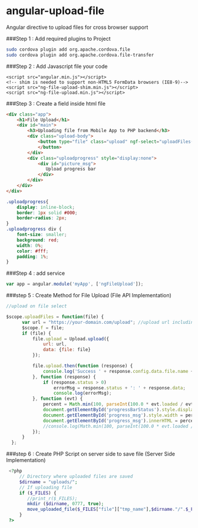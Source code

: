 # angular-upload-file
Angular directive to upload files for cross browser support 

###Step 1 : Add required plugins to Project
```sh
sudo cordova plugin add org.apache.cordova.file
sudo cordova plugin add org.apache.cordova.file-transfer
```
###Step 2 : Add Javascript file your code

```script
<script src="angular.min.js"></script>
<!-- shim is needed to support non-HTML5 FormData browsers (IE8-9)-->
<script src="ng-file-upload-shim.min.js"></script>
<script src="ng-file-upload.min.js"></script>
```
###Step 3 : Create a field inside html file
```html
<div class="app">
    <h1>File Upload</h1>
    <div id="main">
        <h3>Uploading file from Mobile App to PHP backend</h3>
        <div class="upload-body">
            <button type="file" class="upload" ngf-select="uploadFiles($file)">
            </button>
        </div>
        <div class="uploadprogress" style="display:none">
            <div id="picture_msg">
               Upload progress bar 
            </div>
        </div>
    </div>
</div>
```

```css
.uploadprogress{
    display: inline-block;
    border: 1px solid #000; 
    border-radius: 2px;
}
.uploadprogress div {
    font-size: smaller;
    background: red;
    width: 0%;
    color: #fff;
    padding: 1%;
}
```
###Step 4 : add service

```js
var app = angular.module('myApp', ['ngFileUpload']);
```

###step 5 :  Create Method for File Upload (File API Implementation)
```js
//upload on file select

$scope.uploadFiles = function(file) {
      var url = "https://your-domain.com/upload"; //upload url including folder name
      $scope.f = file;
      if (file) {
          file.upload = Upload.upload({
              url: url,
              data: {file: file}
          });

          file.upload.then(function (response) {
              console.log('Success ' + response.config.data.file.name + 'uploaded. Response: ' + response.data);
          }, function (response) {
              if (response.status > 0)
                  errorMsg = response.status + ': ' + response.data;
                  console.log(errorMsg);
          }, function (evt) {
              percent = Math.min(100, parseInt(100.0 * evt.loaded / evt.total)); //Progress bar
              document.getElementById('progressBarStatus').style.display = "block";
              document.getElementById('progress_msg').style.width = percent + "%";
              document.getElementById('progress_msg').innerHTML = percent + "%";
              //console.log(Math.min(100, parseInt(100.0 * evt.loaded / evt.total)));
          });
      }   
  };
  ```
  ###step 6 : Create PHP Script on server side to save file (Server Side Implementation)
```php
 <?php 
     // Directory where uploaded files are saved
     $dirname = "uploads/"; 
     // If uploading file
     if ($_FILES) {
        //print_r($_FILES);
        mkdir ($dirname, 0777, true);
        move_uploaded_file($_FILES["file"]["tmp_name"],$dirname."/".$_FILES["file"]["name"]);
     }
 ?>
  ```
